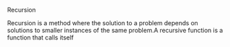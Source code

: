 Recursion

Recursion is a method where the solution to a problem depends on solutions to smaller instances of the same problem.A recursive function is a function that calls itself
